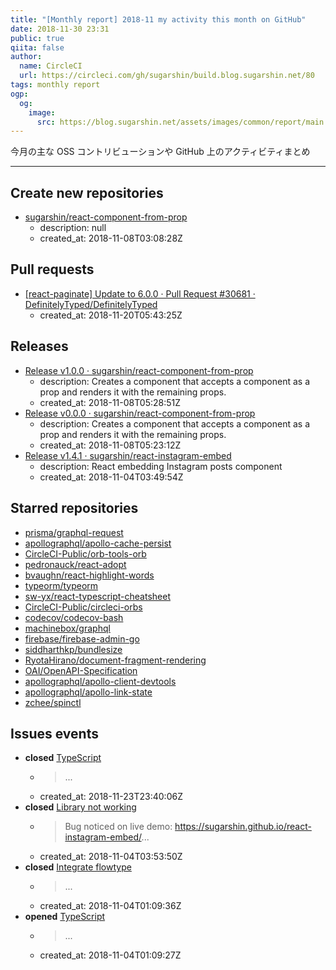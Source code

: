 ```yaml
---
title: "[Monthly report] 2018-11 my activity this month on GitHub"
date: 2018-11-30 23:31
public: true
qiita: false
author:
  name: CircleCI
  url: https://circleci.com/gh/sugarshin/build.blog.sugarshin.net/80
tags: monthly report
ogp:
  og:
    image:
      src: https://blog.sugarshin.net/assets/images/common/report/main.png
---
```


今月の主な OSS コントリビューションや GitHub 上のアクティビティまとめ

***

## Create new repositories

- [sugarshin/react-component-from-prop](https://github.com/sugarshin/react-component-from-prop)
  - description: null
  - created_at: 2018-11-08T03:08:28Z

## Pull requests

- [[react-paginate] Update to 6.0.0 · Pull Request #30681 · DefinitelyTyped/DefinitelyTyped](https://github.com/DefinitelyTyped/DefinitelyTyped/pull/30681)
  - created_at: 2018-11-20T05:43:25Z

## Releases

- [Release v1.0.0 · sugarshin/react-component-from-prop](https://github.com/sugarshin/react-component-from-prop/releases/tag/v1.0.0)
  - description: Creates a component that accepts a component as a prop and renders it with the remaining props.
  - created_at: 2018-11-08T05:28:51Z
- [Release v0.0.0 · sugarshin/react-component-from-prop](https://github.com/sugarshin/react-component-from-prop/releases/tag/v0.0.0)
  - description: Creates a component that accepts a component as a prop and renders it with the remaining props.
  - created_at: 2018-11-08T05:23:12Z
- [Release v1.4.1 · sugarshin/react-instagram-embed](https://github.com/sugarshin/react-instagram-embed/releases/tag/v1.4.1)
  - description: React embedding Instagram posts component
  - created_at: 2018-11-04T03:49:54Z

## Starred repositories

- [prisma/graphql-request](https://github.com/prisma/graphql-request)
- [apollographql/apollo-cache-persist](https://github.com/apollographql/apollo-cache-persist)
- [CircleCI-Public/orb-tools-orb](https://github.com/CircleCI-Public/orb-tools-orb)
- [pedronauck/react-adopt](https://github.com/pedronauck/react-adopt)
- [bvaughn/react-highlight-words](https://github.com/bvaughn/react-highlight-words)
- [typeorm/typeorm](https://github.com/typeorm/typeorm)
- [sw-yx/react-typescript-cheatsheet](https://github.com/sw-yx/react-typescript-cheatsheet)
- [CircleCI-Public/circleci-orbs](https://github.com/CircleCI-Public/circleci-orbs)
- [codecov/codecov-bash](https://github.com/codecov/codecov-bash)
- [machinebox/graphql](https://github.com/machinebox/graphql)
- [firebase/firebase-admin-go](https://github.com/firebase/firebase-admin-go)
- [siddharthkp/bundlesize](https://github.com/siddharthkp/bundlesize)
- [RyotaHirano/document-fragment-rendering](https://github.com/RyotaHirano/document-fragment-rendering)
- [OAI/OpenAPI-Specification](https://github.com/OAI/OpenAPI-Specification)
- [apollographql/apollo-client-devtools](https://github.com/apollographql/apollo-client-devtools)
- [apollographql/apollo-link-state](https://github.com/apollographql/apollo-link-state)
- [zchee/spinctl](https://github.com/zchee/spinctl)

## Issues events

- **closed** [TypeScript](https://github.com/sugarshin/blog.sugarshin.net/issues/345)
  - > ...
  - created_at: 2018-11-23T23:40:06Z
- **closed** [Library not working](https://github.com/sugarshin/react-instagram-embed/issues/31)
  - > Bug noticed on live demo: https://sugarshin.github.io/react-instagram-embed/...
  - created_at: 2018-11-04T03:53:50Z
- **closed** [Integrate flowtype](https://github.com/sugarshin/blog.sugarshin.net/issues/50)
  - > ...
  - created_at: 2018-11-04T01:09:36Z
- **opened** [TypeScript](https://github.com/sugarshin/blog.sugarshin.net/issues/345)
  - > ...
  - created_at: 2018-11-04T01:09:27Z
